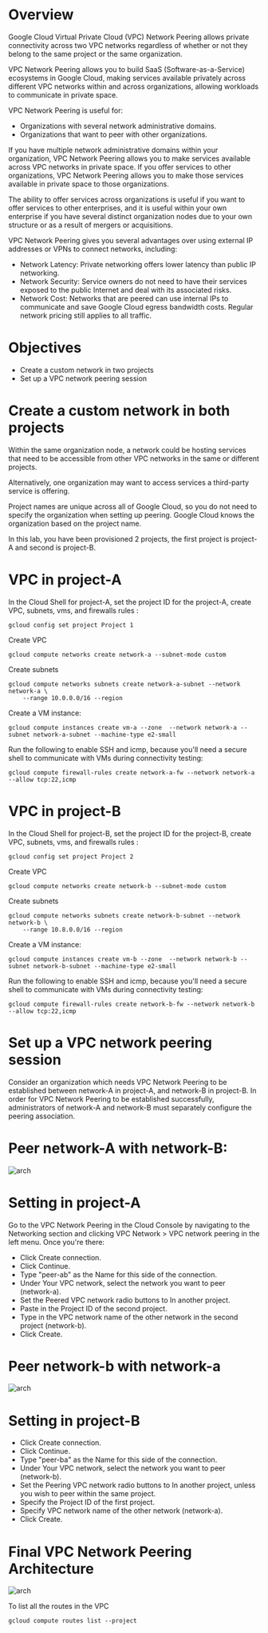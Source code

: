 # Overview

Google Cloud Virtual Private Cloud (VPC) Network Peering allows private connectivity across two VPC networks regardless of whether or not they belong to the same project or the same organization.

VPC Network Peering allows you to build SaaS (Software-as-a-Service) ecosystems in Google Cloud, making services available privately across different VPC networks within and across organizations, allowing workloads to communicate in private space.

VPC Network Peering is useful for:

- Organizations with several network administrative domains.
- Organizations that want to peer with other organizations.

If you have multiple network administrative domains within your organization, VPC Network Peering allows you to make services available across VPC networks in private space. If you offer services to other organizations, VPC Network Peering allows you to make those services available in private space to those organizations.

The ability to offer services across organizations is useful if you want to offer services to other enterprises, and it is useful within your own enterprise if you have several distinct organization nodes due to your own structure or as a result of mergers or acquisitions.

VPC Network Peering gives you several advantages over using external IP addresses or VPNs to connect networks, including:

- Network Latency: Private networking offers lower latency than public IP networking.
- Network Security: Service owners do not need to have their services exposed to the public Internet and deal with its associated risks.
- Network Cost: Networks that are peered can use internal IPs to communicate and save Google Cloud egress bandwidth costs. Regular network pricing still applies to all traffic.

# Objectives

- Create a custom network in two projects
- Set up a VPC network peering session

# Create a custom network in both projects

Within the same organization node, a network could be hosting services that need to be accessible from other VPC networks in the same or different projects.

Alternatively, one organization may want to access services a third-party service is offering.

Project names are unique across all of Google Cloud, so you do not need to specify the organization when setting up peering. Google Cloud knows the organization based on the project name.

In this lab, you have been provisioned 2 projects, the first project is project-A and second is project-B.


# VPC in project-A

In the Cloud Shell for project-A, set the project ID for the project-A, create VPC, subnets, vms, and firewalls rules :
```
gcloud config set project Project 1
```

Create VPC
```
gcloud compute networks create network-a --subnet-mode custom
```

Create subnets
```
gcloud compute networks subnets create network-a-subnet --network network-a \
    --range 10.0.0.0/16 --region 
```

Create a VM instance:
```
gcloud compute instances create vm-a --zone  --network network-a --subnet network-a-subnet --machine-type e2-small
```

Run the following to enable SSH and icmp, because you'll need a secure shell to communicate with VMs during connectivity testing:
```
gcloud compute firewall-rules create network-a-fw --network network-a --allow tcp:22,icmp
```



# VPC in project-B

In the Cloud Shell for project-B, set the project ID for the project-B, create VPC, subnets, vms, and firewalls rules :
```
gcloud config set project Project 2
```

Create VPC
```
gcloud compute networks create network-b --subnet-mode custom
```

Create subnets
```
gcloud compute networks subnets create network-b-subnet --network network-b \
    --range 10.8.0.0/16 --region
```

Create a VM instance:
```
gcloud compute instances create vm-b --zone  --network network-b --subnet network-b-subnet --machine-type e2-small
```

Run the following to enable SSH and icmp, because you'll need a secure shell to communicate with VMs during connectivity testing:
```
gcloud compute firewall-rules create network-b-fw --network network-b --allow tcp:22,icmp
```

# Set up a VPC network peering session

Consider an organization which needs VPC Network Peering to be established between network-A in project-A, and network-B in project-B. In order for VPC Network Peering to be established successfully, administrators of network-A and network-B must separately configure the peering association.

# Peer network-A with network-B:

![arch](diagram/peer-a-b.png)

# Setting in project-A

Go to the VPC Network Peering in the Cloud Console by navigating to the Networking section and clicking VPC Network > VPC network peering in the left menu. Once you're there:

- Click Create connection.
- Click Continue.
- Type "peer-ab" as the Name for this side of the connection.
- Under Your VPC network, select the network you want to peer (network-a).
- Set the Peered VPC network radio buttons to In another project.
- Paste in the Project ID of the second project.
- Type in the VPC network name of the other network in the second project (network-b).
- Click Create.

# Peer network-b with network-a

![arch](diagram/peer-b-a.png)


# Setting in project-B

- Click Create connection.
- Click Continue.
- Type "peer-ba" as the Name for this side of the connection.
- Under Your VPC network, select the network you want to peer (network-b).
- Set the Peering VPC network radio buttons to In another project, unless you wish to peer within the same project.
- Specify the Project ID of the first project.
- Specify VPC network name of the other network (network-a).
- Click Create.

# Final VPC Network Peering Architecture

![arch](diagram/final-peer.png)

To list all the routes in the VPC

```
gcloud compute routes list --project 
```

